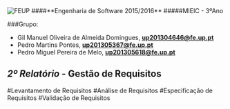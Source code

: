 <img src="https://encrypted-tbn2.gstatic.com/images?q=tbn:ANd9GcQ5v37xur40kL994HczH-li9mzyHP47jhvORpy-vNoHzatPjm11gSvwLVU" alt="FEUP">
####**Engenharia de Software 2015/2016**
#####MIEIC - 3ºAno

###Grupo:
- Gil Manuel Oliveira de Almeida Domingues, **up201304646@fe.up.pt** 
- Pedro Martins Pontes, **up201305367@fe.up.pt**
- Pedro Miguel Pereira de Melo, **up201305618@fe.up.pt**

##  *2º Relatório* - Gestão de Requisitos

#Levantamento de Requisitos
#Análise de Requisitos
#Especificação de Requisitos
#Validação de Requisitos

